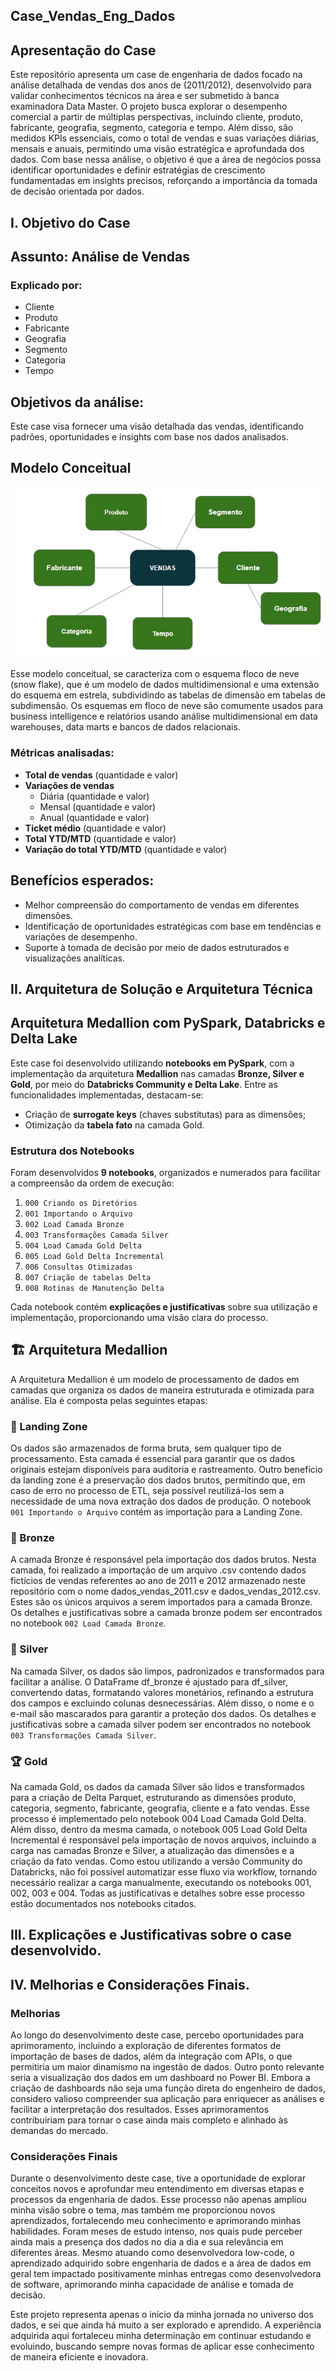 ## Case_Vendas_Eng_Dados

## Apresentação do Case
Este repositório apresenta um case de engenharia de dados focado na análise detalhada de vendas dos anos de (2011/2012), desenvolvido para validar conhecimentos técnicos na área e ser submetido à banca examinadora Data Master. O projeto busca explorar o desempenho comercial a partir de múltiplas perspectivas, incluindo cliente, produto, fabricante, geografia, segmento, categoria e tempo. Além disso, são medidos KPIs essenciais, como o total de vendas e suas variações diárias, mensais e anuais, permitindo uma visão estratégica e aprofundada dos dados. Com base nessa análise, o objetivo é que a área de negócios possa identificar oportunidades e definir estratégias de crescimento fundamentadas em insights precisos, reforçando a importância da tomada de decisão orientada por dados. 

## I. Objetivo do Case

## Assunto: Análise de Vendas

### Explicado por:
- Cliente
- Produto
- Fabricante
- Geografia
- Segmento
- Categoria
- Tempo

## Objetivos da análise:
Este case visa fornecer uma visão detalhada das vendas, identificando padrões, oportunidades e insights com base nos dados analisados.

## Modelo Conceitual
![Modelo Conceitual](./Modelo_Conceitual.jpg)

Esse modelo conceitual, se caracteriza com o esquema floco de neve (snow flake), que é um modelo de dados multidimensional e uma extensão do esquema em estrela, subdividindo as tabelas de dimensão em tabelas de subdimensão. Os esquemas em floco de neve são comumente usados para business intelligence e relatórios usando análise multidimensional em data warehouses, data marts e bancos de dados relacionais.

### Métricas analisadas:
- **Total de vendas** (quantidade e valor)
- **Variações de vendas** 
  - Diária (quantidade e valor)
  - Mensal (quantidade e valor)
  - Anual (quantidade e valor)
- **Ticket médio** (quantidade e valor)
- **Total YTD/MTD** (quantidade e valor)
- **Variação do total YTD/MTD** (quantidade e valor)

## Benefícios esperados:
- Melhor compreensão do comportamento de vendas em diferentes dimensões.
- Identificação de oportunidades estratégicas com base em tendências e variações de desempenho.
- Suporte à tomada de decisão por meio de dados estruturados e visualizações analíticas.

## II. Arquitetura de Solução e Arquitetura Técnica 

## Arquitetura Medallion com PySpark, Databricks e Delta Lake

Este case foi desenvolvido utilizando **notebooks em PySpark**, com a implementação da arquitetura **Medallion** nas camadas **Bronze, Silver e Gold**, por meio do **Databricks Community e Delta Lake**. Entre as funcionalidades implementadas, destacam-se:

- Criação de **surrogate keys** (chaves substitutas) para as dimensões;
- Otimização da **tabela fato** na camada Gold.

### Estrutura dos Notebooks

Foram desenvolvidos **9 notebooks**, organizados e numerados para facilitar a compreensão da ordem de execução:

1. `000 Criando os Diretórios`  
2. `001 Importando o Arquivo`  
3. `002 Load Camada Bronze`  
4. `003 Transformações Camada Silver`  
5. `004 Load Camada Gold Delta`  
6. `005 Load Gold Delta Incremental`  
7. `006 Consultas Otimizadas`  
8. `007 Criação de tabelas Delta`  
9. `008 Rotinas de Manutenção Delta`  

Cada notebook contém **explicações e justificativas** sobre sua utilização e implementação, proporcionando uma visão clara do processo.

## 🏗️ Arquitetura Medallion

A Arquitetura Medallion é um modelo de processamento de dados em camadas que organiza os dados de maneira estruturada e otimizada para análise. Ela é composta pelas seguintes etapas:

### 🔹 Landing Zone
Os dados são armazenados de forma bruta, sem qualquer tipo de processamento. Esta camada é essencial para garantir que os dados originais estejam disponíveis para auditoria e rastreamento. Outro benefício da landing zone é a preservação dos dados brutos, permitindo que, em caso de erro no processo de ETL, seja possível reutilizá-los sem a necessidade de uma nova extração dos dados de produção. O notebook `001 Importando o Arquivo` contém as importação para a Landing Zone.

### 🥉 Bronze
A camada Bronze é responsável pela importação dos dados brutos. Nesta camada, foi realizado a importação de um arquivo .csv contendo dados fictícios de vendas referentes ao ano de 2011 e 2012 armazenado neste repositório com o nome dados_vendas_2011.csv e dados_vendas_2012.csv. Estes são os únicos arquivos a serem importados para a camada Bronze. Os detalhes e justificativas sobre a camada bronze podem ser encontrados no notebook `002 Load Camada Bronze`.

### 🥈 Silver
Na camada Silver, os dados são limpos, padronizados e transformados para facilitar a análise. O DataFrame df_bronze é ajustado para df_silver, convertendo datas, formatando valores monetários, refinando a estrutura dos campos e excluindo colunas desnecessárias. Além disso, o nome e o e-mail são mascarados para garantir a proteção dos dados. Os detalhes e justificativas sobre a camada silver podem ser encontrados no notebook `003 Transformações Camada Silver`.

### 🏆 Gold
Na camada Gold, os dados da camada Silver são lidos e transformados para a criação de Delta Parquet, estruturando as dimensões produto, categoria, segmento, fabricante, geografia, cliente e a fato vendas. Esse processo é implementado pelo notebook 004 Load Camada Gold Delta.
Além disso, dentro da mesma camada, o notebook 005 Load Gold Delta Incremental é responsável pela importação de novos arquivos, incluindo a carga nas camadas Bronze e Silver, a atualização das dimensões e a criação da fato vendas.
Como estou utilizando a versão Community do Databricks, não foi possível automatizar esse fluxo via workflow, tornando necessário realizar a carga manualmente, executando os notebooks 001, 002, 003 e 004. Todas as justificativas e detalhes sobre esse processo estão documentados nos notebooks citados.

## III. Explicações e Justificativas sobre o case desenvolvido.

## IV. Melhorias e Considerações Finais.

### Melhorias
Ao longo do desenvolvimento deste case, percebo oportunidades para aprimoramento, incluindo a exploração de diferentes formatos de importação de bases de dados, além da integração com APIs, o que permitiria um maior dinamismo na ingestão de dados.
Outro ponto relevante seria a visualização dos dados em um dashboard no Power BI. Embora a criação de dashboards não seja uma função direta do engenheiro de dados, considero valioso compreender sua aplicação para enriquecer as análises e facilitar a interpretação dos resultados. 
Esses aprimoramentos contribuiriam para tornar o case ainda mais completo e alinhado às demandas do mercado.

### Considerações Finais
Durante o desenvolvimento deste case, tive a oportunidade de explorar conceitos novos e aprofundar meu entendimento em diversas etapas e processos da engenharia de dados. Esse processo não apenas ampliou minha visão sobre o tema, mas também me proporcionou novos aprendizados, fortalecendo meu conhecimento e aprimorando minhas habilidades. Foram meses de estudo intenso, nos quais pude perceber ainda mais a presença dos dados no dia a dia e sua relevância em diferentes áreas. Mesmo atuando como desenvolvedora low-code, o aprendizado adquirido sobre engenharia de dados e a área de dados em geral tem impactado positivamente minhas entregas como desenvolvedora de software, aprimorando minha capacidade de análise e tomada de decisão.

Este projeto representa apenas o início da minha jornada no universo dos dados, e sei que ainda há muito a ser explorado e aprendido. A experiência adquirida aqui fortaleceu minha determinação em continuar estudando e evoluindo, buscando sempre novas formas de aplicar esse conhecimento de maneira eficiente e inovadora.


